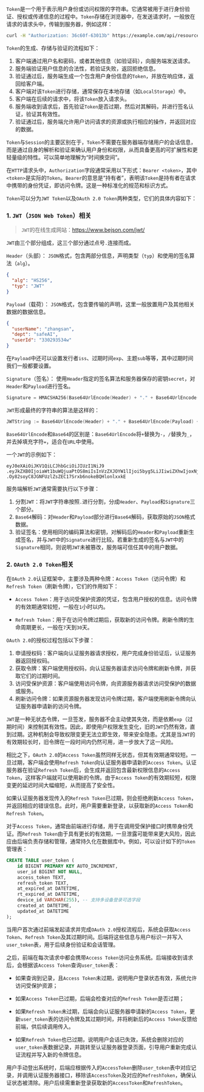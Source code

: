 `Token`是一个用于表示用户身份或访问权限的字符串。它通常被用于进行身份验证、授权或传递信息的过程中。`Token`存储在浏览器中，在发送请求时，一般放在请求的请求头中，传输到服务器，例如这样：

```sh
curl -H "Authorization: 36c60f-63013b" https://example.com/api/resource
```

`Token`的生成、存储与验证的流程如下：

1. 客户端通过用户名和密码，或者其他信息（如验证码），向服务端发送请求。
2. 服务端验证用户信息的合法性，若验证失败，返回拒绝信息。
3. 验证通过后，服务端生成一个包含用户身份信息的`Token`，并放在响应体，返回给客户端。
4. 客户端对该`Token`进行存储，通常保存在本地存储（如`LocalStorage`）中。
5. 客户端在后续的请求中，将该`Token`放入请求头。
6. 服务端收到请求后，首先验证`Token`是否过期，然后对其解码，并进行签名认证，验证其有效性。
7. 验证通过后，服务端允许用户访问请求的资源或执行相应的操作，并返回对应的数据。

`Token`与`Session`的主要区别在于，`Token`不需要在服务器端存储用户的会话信息，而是通过自身的解析和验证来确认用户身份和权限，从而具备更高的可扩展性和更轻量级的特性。可以简单地理解为“时间换空间”。

在`HTTP`请求头中，`Authorization`字段通常采用以下形式：`Bearer <token>`，其中`<token>`是实际的`Token`。`Bearer`的意思是“持有者”，表明该`Token`是持有者在请求中携带的身份凭证，即访问令牌。这是一种标准化的规范和标识方式。

`Token`可以分为`JWT Token`以及`OAuth 2.0 Token`两种类型，它们的具体内容如下：

### 1. `JWT`（`JSON Web Token`）相关

> `JWT`的在线生成网站：https://www.bejson.com/jwt/

`JWT`由三个部分组成，这三个部分通过点号`.`连接而成。

`Header`（头部）： `JSON`格式，包含两部分信息，声明类型（`typ`）和使用的签名算法（`alg`）。

```json
{
  "alg": "HS256",
  "typ": "JWT"
}
```

`Payload`（载荷）： `JSON`格式，包含要传输的声明，这里一般放置用户及其他相关数据的数据信息。

```json
{
  "userName": "zhangsan",
  "dept": "safeAI",
  "userId": "330293534w"
}
```

在`Payload`中还可以设置发行者`iss`、过期时间`exp`、主题`sub`等等，其中过期时间我们一般都要设置。

`Signature`（签名）： 使用`Header`指定的签名算法和服务器保存的密钥`secret`，对`Header`和`Payload`进行签名。

```go
Signature = HMACSHA256(Base64UrlEncode(Header) + "." + Base64UrlEncode(Payload), secret)
```

`JWT`形成最终的字符串的算法是这样的：

```go
JWTString := Base64UrlEncode(Header) + "." + Base64UrlEncode(Payload) + "." + Base64UrlEncode(Signature)
```

`Base64UrlEncode`和`Base64`的区别是：`Base64UrlEncode`将`+`替换为`-`，`/`替换为`_`，并去掉填充字符`=`，适合在`URL`中使用。

一个`JWT`的示例如下：

```
eyJ0eXAiOiJKV1QiLCJhbGciOiJIUzI1NiJ9
.eyJkZXB0IjoiaWt1buWQjuaPtOS8miIsInVzZXJOYW1lIjoi5byg5LiJIiwiZXhwIjoxNjY1NjMwMjc1LCJ1c2VySWQiOiIzIn0
.Oy82soyC8JGNFUzlZsZEC17Srxb6nokeBQHlonlxxkE
```

服务端解析`JWT`通常需要执行以下步骤：

1. 分割`JWT`：将`JWT`字符串按照`.`进行分割，分成`Header`、`Payload`和`Signature`三个部分。
2. `Base64`解码：对`Header`和`Payload`部分进行`Base64`解码，获取原始的`JSON`格式数据。
3. 验证签名：使用相同的编码算法和密钥，对解码后的`Header`和`Payload`重新生成签名，并与`JWT`中的`Signature`进行比较。若重新生成的签名与`JWT`中的`Signature`相同，则说明`JWT`未被篡改，服务端可信任其中的用户数据。

### 2. `OAuth 2.0 Token`相关

在`OAuth 2.0`认证框架中，主要涉及两种令牌：`Access Token`（访问令牌）和`Refresh Token`（刷新令牌），它们的作用如下：

- `Access Token`：用于访问受保护资源的凭证，包含用户授权的信息。访问令牌的有效期通常较短，一般在`1`小时以内。

- `Refresh Token`：用于在访问令牌过期后，获取新的访问令牌。刷新令牌的生命周期更长，一般在`7`天到`30`天。

`OAuth 2.0`的授权过程包括以下步骤：

1. 申请授权码：客户端向认证服务器请求授权，用户完成身份验证后，认证服务器返回授权码。
2. 获取令牌：客户端使用授权码，向认证服务器请求访问令牌和刷新令牌，并获取它们的过期时间。
3. 访问受保护资源：客户端使用访问令牌，向资源服务器请求访问受保护的数据或服务。
4. 刷新访问令牌：如果资源服务器发现访问令牌过期，客户端使用刷新令牌向认证服务器申请新的访问令牌。

`JWT`是一种无状态令牌，一旦签发，服务器不会主动使其失效，而是依赖`exp`（过期时间）来控制其有效性。因此，即使用户权限发生变化，旧的`JWT`仍然有效，直到过期。这种机制会导致权限变更无法立即生效，带来安全隐患。尤其是当`JWT`的有效期较长时，旧令牌在一段时间内仍然可用，进一步放大了这一风险。

相比之下，`OAuth 2.0`的`Access Token`虽然同样无状态，但其有效期通常较短。一旦过期，客户端会使用`Refresh Token`向认证服务器申请新的`Access Token`。认证服务器在验证`Refresh Token`后，会生成并返回包含最新权限信息的`Access Token`，这样客户端就可以使用新的令牌。由于`Access Token`的有效期较短，权限变更的延迟时间大幅缩短，从而提高了安全性。

如果认证服务器发现传入的`Refresh Token`已过期，则会拒绝刷新`Access Token`，并返回相应的错误信息。此时，用户需要重新登录，以获取新的`Access Token`和`Refresh Token`。

对于`Access Token`，通常由前端进行存储，用于在调用受保护接口时携带身份凭证。而`Refresh Token`由于具有更长的有效期，一旦泄露可能带来更大风险，因此应由后端负责存储和管理，通常持久化在数据库中。例如，可以设计如下的`Token`管理表：

```sql
CREATE TABLE user_token (
    id BIGINT PRIMARY KEY AUTO_INCREMENT,
    user_id BIGINT NOT NULL,
    access_token TEXT,
    refresh_token TEXT,
    at_expired_at DATETIME,
    rt_expired_at DATETIME,
    device_id VARCHAR(255), -- 支持多设备登录可选字段
    created_at DATETIME,
    updated_at DATETIME
);
```

当用户首次通过前端发起请求并完成`OAuth 2.0`授权流程后，系统会获取`Access Token`、`Refresh Token`及其过期时间。后端将这些信息与用户标识一并写入`user_token`表，用于后续身份验证和会话管理。

之后，前端在每次请求中都会携带`Access Token`访问业务系统。后端接收到请求后，会根据该`Access Token`查询`user_token`表：

- 如果查询到记录，且`Access Token`未过期，说明用户登录状态有效，系统允许访问受保护资源；

- 如果`Access Token`已过期，后端会检查对应的`Refresh Token`是否过期；

- 如果`Refresh Token`未过期，后端会向认证服务器申请新的`Access Token`，更新`user_token`表的访问令牌及其过期时间，并将刷新后的`Access Token`反馈给前端，供后续调用传入。

- 如果`Refresh Token`也已过期，说明用户会话已失效，系统会删除对应的`user_token`表数据记录，并跳转至认证服务器登录页面，引导用户重新完成认证流程并写入新的令牌信息。

用户手动登出系统时，后端应根据传入的`AccessToken`删除`user_token`表中对应记录，并调用认证服务器接口，移除该`AccessToken`及对应的`RefreshToken`，确保认证状态被清除。用户后续需重新登录获取新的`AccessToken`和`RefreshToken`。

